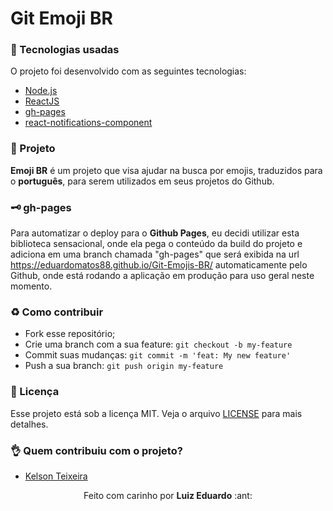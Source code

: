 # Git Emoji BR

### :rocket: Tecnologias usadas

O projeto foi desenvolvido com as seguintes tecnologias:

- [Node.js](https://nodejs.org/pt-br/)
- [ReactJS](https://pt-br.reactjs.org/)
- [gh-pages](https://www.npmjs.com/package/gh-pages)
- [react-notifications-component](https://www.npmjs.com/package/react-notifications-component)

### :muscle: Projeto

**Emoji BR** é um projeto que visa ajudar na busca por emojis, traduzidos para o **português**, para serem utilizados em seus projetos do Github.

### :old_key: gh-pages

Para automatizar o deploy para o **Github Pages**, eu decidi utilizar esta biblioteca sensacional, onde ela pega o conteúdo da build do projeto e adiciona em uma branch chamada "gh-pages" que será exibida na url https://eduardomatos88.github.io/Git-Emojis-BR/ automaticamente pelo Github, onde está rodando a aplicação em produção para uso geral neste momento.

### :recycle: Como contribuir

- Fork esse repositório;
- Crie uma branch com a sua feature: `git checkout -b my-feature`
- Commit suas mudanças: `git commit -m 'feat: My new feature'`
- Push a sua branch: `git push origin my-feature`

### :pencil: Licença

Esse projeto está sob a licença MIT. Veja o arquivo [LICENSE](LICENSE) para mais detalhes.

### :ok_hand: Quem contribuiu com o projeto?

- [Kelson Teixeira](https://github.com/KelsonTeixeira)

<p align="center">Feito com carinho por <strong>Luiz Eduardo</strong> :ant:</p>
